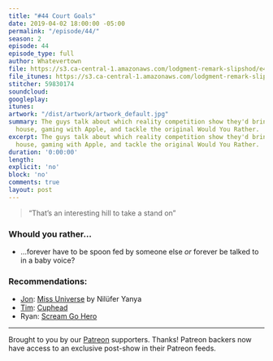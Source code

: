 ```yaml
---
title: "#44 Court Goals"
date: 2019-04-02 18:00:00 -05:00
permalink: "/episode/44/"
season: 2
episode: 44
episode_type: full
author: Whatevertown
file: https://s3.ca-central-1.amazonaws.com/lodgment-remark-slipshod/e44.mp3
file_itunes: https://s3.ca-central-1.amazonaws.com/lodgment-remark-slipshod/e44.m4a
stitcher: 59830174
soundcloud: 
googleplay: 
itunes: 
artwork: "/dist/artwork/artwork_default.jpg"
summary: The guys talk about which reality competition show they'd bring to their
  house, gaming with Apple, and tackle the original Would You Rather.
excerpt: The guys talk about which reality competition show they'd bring to their
  house, gaming with Apple, and tackle the original Would You Rather.
duration: '0:00:00'
length: 
explicit: 'no'
block: 'no'
comments: true
layout: post
---
```


> “That’s an interesting hill to take a stand on”

### Whould you rather…
- …forever have to be spoon fed by someone else *or* forever be talked to in a baby voice?

### Recommendations:
- [Jon](https://twitter.com/jondueck): [Miss Universe](https://open.spotify.com/album/366RU1rMDp2GXD2oqK1U3b?si=ix21qLibQQOqH0Co8G76ug) by Nilüfer Yanya
- [Tim](https://twitter.com/timjosephwall): [Cuphead](http://www.cupheadgame.com)
- Ryan: [Scream Go Hero](https://itunes.apple.com/us/app/scream-go-hero/id1212039074?mt=8)

---

Brought to you by our [Patreon](https://www.patreon.com/whatevertown) supporters. Thanks! Patreon backers now have access to an exclusive post-show in their Patreon feeds.
